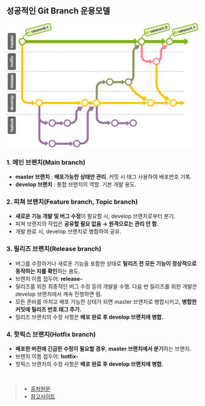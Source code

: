 ##  성공적인 Git Branch 운용모델

![Git Branch 운용모델 도식](branching_model.png)

### 1. 메인 브랜치(Main branch)
* **master 브랜치** : **배포가능한 상태만 관리**. 커밋 시 태그 사용하여 배포번호 기록.
* **develop 브랜치** : 통합 브랜치의 역할. 기본 개발 용도.

### 2. 피쳐 브랜치(Feature branch, Topic branch)
* **새로운 기능 개발 및 버그 수정**이 필요할 시, develop 브랜치로부터 분기. 
* 피쳐 브랜치의 작업은 **공유할 필요 없음 → 원격으로는 관리 안 함.**
* 개발 완료 시, develop 브랜치로 병합하여 공유.

### 3. 릴리즈 브랜치(Release branch)
* 버그를 수정하거나 새로운 기능을 포함한 상태로 **릴리즈 전 모든 기능이 정상적으로 동작하는 지를 확인**하는 용도.
* 브랜치 이름 접두어:  **release-**
* 릴리즈를 위한 최종적인 버그 수정 등의 개발을 수행. 다음 번 릴리즈를 위한 개발은 develop 브랜치에서 계속 진행하면 됨.
* 모든 준비를 마치고 배포 가능한 상태가 되면 master 브랜치로 병합시키고, **병합한 커밋에 릴리즈 번호 태그 추가.**
* 릴리즈 브랜치의 수정 사항은 **배포 완료 후 develop 브랜치에 병합.**

### 4. 핫픽스 브랜치(Hotfix branch)
* **배포한 버전에 긴급한 수정이 필요할 경우**, **master 브랜치에서 분기**하는 브랜치.
* 브랜치 이름 접두어:  **hotfix-**
* 핫픽스 브랜치의 수정 사항은 **배포 완료 후 develop 브랜치에 병합.**

<br/>

>- [출처원문](http://nvie.com/posts/a-successful-git-branching-model/)
>- [참고사이트](https://backlog.com/git-tutorial/kr/stepup/stepup1_5.html)